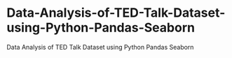# Data-Analysis-of-TED-Talk-Dataset-using-Python-Pandas-Seaborn
Data Analysis of TED Talk Dataset using Python Pandas Seaborn
